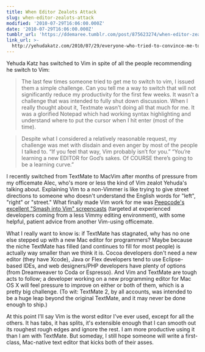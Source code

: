 ```yaml
---
title: When Editor Zealots Attack
slug: when-editor-zealots-attack
modified: '2010-07-29T16:06:00.000Z'
date: '2010-07-29T16:06:00.000Z'
tumblr_url: 'https://ddemaree.tumblr.com/post/875623274/when-editor-zealots-attack'
link_url: >-
  http://yehudakatz.com/2010/07/29/everyone-who-tried-to-convince-me-to-use-vim-was-wrong/
---
```

Yehuda Katz has switched to Vim in spite of all the people recommending he switch to Vim:

> The last few times someone tried to get me to switch to vim, I issued them a simple challenge. Can you tell me a way to switch that will not significantly reduce my productivity for the first few weeks. It wasn’t a challenge that was intended to fully shut down discussion. When I really thought about it, Textmate wasn’t doing all that much for me. It was a glorified Notepad which had working syntax highlighting and understand where to put the cursor when I hit enter (most of the time).

> Despite what I considered a relatively reasonable request, my challenge was met with disdain and even anger by most of the people I talked to. “If you feel that way, Vim probably isn’t for you.” “You’re learning a new EDITOR for God’s sakes. Of COURSE there’s going to be a learning curve.”

I recently switched from TextMate to MacVim after months of pressure from my officemate Alec, who's more or less the kind of Vim zealot Yehuda's talking about. Explaining Vim to a non-Vimmer is like trying to give street directions to someone who doesn't understand the English words for "left", "right" or "street." What finally made Vim work for me was [Peepcode's excellent "Smash into Vim" screencasts](https://peepcode.com/products/smash-into-vim-i) (targeted at experienced developers coming from a less Vimmy editing environment), with some helpful, patient advice from another Vim-using officemate.

What I really want to know is: if TextMate has stagnated, why has no one else stepped up with a new Mac editor for programmers? Maybe because the niche TextMate has filled (and continues to fill for most people) is actually way smaller than we think it is. Cocoa developers don't need a new editor (they have Xcode), Java or Flex developers tend to use Eclipse-based IDEs, and web designers/PHP developers have plenty of options (from Dreamweaver to Coda or Espresso). And Vim and TextMate are tough acts to follow; a developer working on a new programming editor for Mac OS X will feel pressure to improve on either or both of them, which is a pretty big challenge. (To wit: TextMate 2, by all accounts, was intended to be a huge leap beyond the original TextMate, and it may never be done enough to ship.)

At this point I'll say Vim is the worst editor I've ever used, except for all the others. It has tabs, it has splits, it's extensible enough that I can smooth out its roughest rough edges and ignore the rest. I am more productive using it than I am with TextMate. But someday, I still hope someone will write a first-class, Mac-native text editor that kicks both of their asses.
